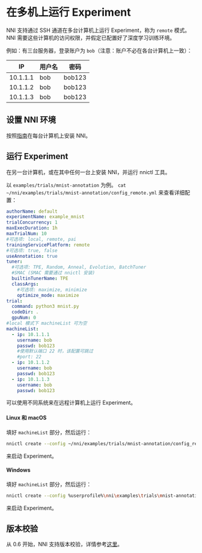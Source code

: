 # 在多机上运行 Experiment

NNI 支持通过 SSH 通道在多台计算机上运行 Experiment，称为 `remote` 模式。 NNI 需要这些计算机的访问权限，并假定已配置好了深度学习训练环境。

例如：有三台服务器，登录账户为 `bob`（注意：账户不必在各台计算机上一致）：

| IP       | 用户名 | 密码     |
| -------- | --- | ------ |
| 10.1.1.1 | bob | bob123 |
| 10.1.1.2 | bob | bob123 |
| 10.1.1.3 | bob | bob123 |

## 设置 NNI 环境

按照[指南](../Tutorial/QuickStart.md)在每台计算机上安装 NNI。

## 运行 Experiment

在另一台计算机，或在其中任何一台上安装 NNI，并运行 nnictl 工具。

以 `examples/trials/mnist-annotation` 为例。 `cat ~/nni/examples/trials/mnist-annotation/config_remote.yml` 来查看详细配置：

```yaml
authorName: default
experimentName: example_mnist
trialConcurrency: 1
maxExecDuration: 1h
maxTrialNum: 10
#可选项: local, remote, pai
trainingServicePlatform: remote
#可选项: true, false
useAnnotation: true
tuner:
  #可选项: TPE, Random, Anneal, Evolution, BatchTuner
  #SMAC (SMAC 需要通过 nnictl 安装)
  builtinTunerName: TPE
  classArgs:
    #可选项: maximize, minimize
    optimize_mode: maximize
trial:
  command: python3 mnist.py
  codeDir: .
  gpuNum: 0
#local 模式下 machineList 可为空
machineList:
  - ip: 10.1.1.1
    username: bob
    passwd: bob123
    #使用默认端口 22 时，该配置可跳过
    #port: 22
  - ip: 10.1.1.2
    username: bob
    passwd: bob123
  - ip: 10.1.1.3
    username: bob
    passwd: bob123
```

可以使用不同系统来在远程计算机上运行 Experiment。

#### Linux 和 macOS

填好 `machineList` 部分，然后运行：

```bash
nnictl create --config ~/nni/examples/trials/mnist-annotation/config_remote.yml
```

来启动 Experiment。

#### Windows

填好 `machineList` 部分，然后运行：

```bash
nnictl create --config %userprofile%\nni\examples\trials\mnist-annotation\config_remote.yml
```

来启动 Experiment。

## 版本校验

从 0.6 开始，NNI 支持版本校验，详情参考[这里](PaiMode.md)。